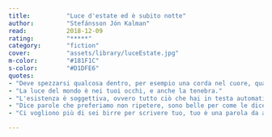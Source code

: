 ```yaml
---
title:          "Luce d'estate ed è subito notte"
author:         "Stefánsson Jón Kalman"
read:           2018-12-09
rating:         "*****"
category:       "fiction"
cover:          "assets/library/luceEstate.jpg"
m-color:        "#181F1C"
s-color:        "#D1DFE6"
quotes:
- "Deve spezzarsi qualcosa dentro, per esempio una corda nel cuore, quando la persona che credi di conoscere a fondo, che ha acceso la tua fiamma, che hai sposato, con cui hai fatto dei figli, hai costruito una casa e dei ricordi, ti appare un giorno all'improvviso come un perfetto estraneo. A dire il vero è un'idizioa bella e buona sostenere di conoscere a fondo qualcuno, c'è sempre un angolo che resta nel buio, nell'ombra, a volte anche un intero edificio."
- "La luce del mondo è nei tuoi occhi, e anche la tenebra."
- "L'esistenza è soggettiva, ovvero tutto ciò che hai in testa automaticamente esiste."
- "Dice parole che preferiamo non ripetere, sono belle per come le dice, intessute nel suo respiro, nella sua voce, nel suo sguardo, metterle su carta senza tutto questo non farebbe che sminuirle."
- "Ci vogliono più di sei birre per scrivere tuo, tuo è una parola da almeno dieci birre, sì, tuo è una parola da dieci birre."

---
```

